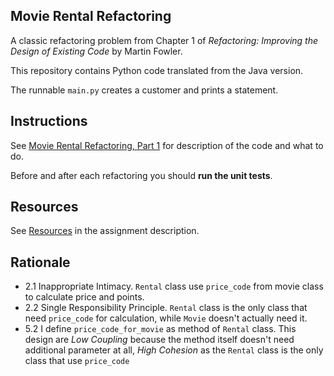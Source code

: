 ## Movie Rental Refactoring

A classic refactoring problem from Chapter 1 of
_Refactoring: Improving the Design of Existing Code_ by Martin Fowler.  

This repository contains Python code translated from the Java version.

The runnable `main.py` creates a customer and prints a statement.


## Instructions

See [Movie Rental Refactoring, Part 1](https://cpske.github.io/ISP/assignment/movierental/movierental-part1) for description of the code and what to do.

Before and after each refactoring you should **run the unit tests**.

## Resources

See [Resources](https://cpske.github.io/ISP/assignment/movierental/movierental-part1#resources) in the assignment description.

## Rationale

- 2.1 Inappropriate Intimacy. `Rental` class use `price_code` from movie class to calculate price and points.
- 2.2 Single Responsibility Principle. `Rental` class is the only class that need `price_code` for calculation, while `Movie` doesn't actually need it.
- 5.2 I define `price_code_for_movie` as method of `Rental` class. This design are *Low Coupling* because the method itself doesn't need additional parameter at all, *High Cohesion* as the `Rental` class is the only class that use `price_code`

